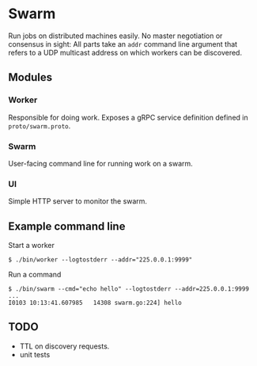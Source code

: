 # Swarm
Run jobs on distributed machines easily. No master negotiation or consensus in
sight: All parts take an `addr` command line argument that refers to a UDP
multicast address on which workers can be discovered.

## Modules
### Worker
 Responsible for doing work. Exposes a gRPC service definition defined in
`proto/swarm.proto`.

### Swarm
User-facing command line for running work on a swarm.

### UI
Simple HTTP server to monitor the swarm.

## Example command line
Start a worker
```
$ ./bin/worker --logtostderr --addr="225.0.0.1:9999"
```

Run a command
```
$ ./bin/swarm --cmd="echo hello" --logtostderr --addr=225.0.0.1:9999
...
I0103 10:13:41.607985   14308 swarm.go:224] hello
```

## TODO
* TTL on discovery requests.
* unit tests
